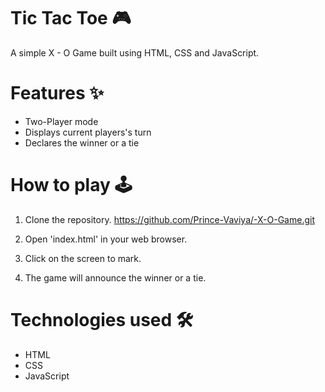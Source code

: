 # Tic Tac Toe 🎮

A simple X - O  Game built using HTML, CSS and JavaScript.

# Features ✨
- Two-Player mode
- Displays current players's turn
- Declares the winner or a tie

# How to play 🕹️
1. Clone the repository.
https://github.com/Prince-Vaviya/-X-O-Game.git 

2. Open 'index.html' in your web browser.
3. Click on the screen to mark.
4. The game will announce the winner or a tie.

# Technologies used 🛠️
- HTML
- CSS
- JavaScript